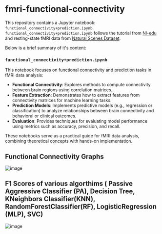 # fmri-functional-connectivity

This repository contains a Jupyter notebook: `functional_connectivity+prediction.ipynb`.
 `functional_connectivity+prediction.ipynb` follows the tutorial from [NI-edu](https://nilearn.github.io/dev/auto_examples/03_connectivity/plot_group_level_connectivity.html) and resting-state fMRI data from [Natural Scenes Dataset](https://naturalscenesdataset.org/).

Below is a brief summary of it's content: 

### `functional_connectivity+prediction.ipynb`
This notebook focuses on functional connectivity and prediction tasks in fMRI data analysis:
- **Functional Connectivity**: Explores methods to compute connectivity between brain regions using correlation matrices.
- **Feature Extraction**: Demonstrates how to extract features from connectivity matrices for machine learning tasks.
- **Prediction Models**: Implements predictive models (e.g., regression or classification) to analyze relationships between brain connectivity and behavioral or clinical outcomes.
- **Evaluation**: Provides techniques for evaluating model performance using metrics such as accuracy, precision, and recall.

These notebooks serve as a practical guide for fMRI data analysis, combining theoretical concepts with hands-on implementation.

## Functional Connectivity Graphs
![image](https://github.com/user-attachments/assets/fafae9c0-0b22-45da-acb7-5335e1ac7aa9)

## F1 Scores of various algorthims ( Passive Aggressive Classifier (PA), Decision Tree, KNeighbors Classifier(KNN), RandomForestClassifier(RF), LogisticRegression (MLP), SVC)
![image](https://github.com/user-attachments/assets/bccf8ae4-fb56-4601-abff-352be9392c6e)
